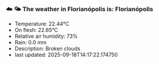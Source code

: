 ### ☁️ 🌤️  The weather in Florianópolis is: Florianópolis

- Temperature: 22.44°C
- On flesh: 22.65°C
- Relative air humidity: 73%
- Rain: 0.0 mm
- Description: Broken clouds
- last updated: 2025-09-18T14:17:22.174750
